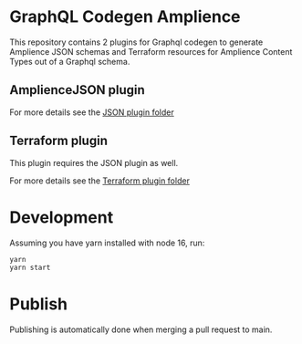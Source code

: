 # GraphQL Codegen Amplience

This repository contains 2 plugins for Graphql codegen to generate Amplience JSON schemas and Terraform resources for Amplience Content Types out of a Graphql schema.

## AmplienceJSON plugin

For more details see the [JSON plugin folder](/packages/plugin-json)

## Terraform plugin

This plugin requires the JSON plugin as well.

For more details see the [Terraform plugin folder](/packages/plugin-terraform)

# Development

Assuming you have yarn installed with node 16, run:

```bash
yarn
yarn start
```

# Publish

Publishing is automatically done when merging a pull request to main.
